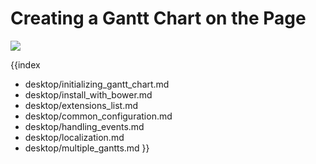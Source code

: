 Creating a Gantt Chart on the Page
==============================================================
<img src="desktop/gantt_basic.png"/>

{{index
- desktop/initializing_gantt_chart.md
- desktop/install_with_bower.md
- desktop/extensions_list.md
- desktop/common_configuration.md
- desktop/handling_events.md
- desktop/localization.md
- desktop/multiple_gantts.md
}}